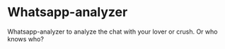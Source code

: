 # Whatsapp-analyzer
Whatsapp-analyzer to analyze the chat with your lover or crush. Or who knows who?
